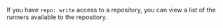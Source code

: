If you have `repo: write` access to a repository, you can view a list of the runners available to the repository.